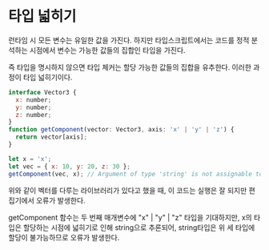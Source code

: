 # 타입 넓히기

런타임 시 모든 변수는 유일한 값을 가진다. 하지만 타입스크립트에서는 코드를 정적 분석하는 시점에서 변수는 가능한 값들의 집합인 타입을 가진다.

즉 타입을 명시하지 않으면 타입 체커는 할당 가능한 값들의 집합을 유추한다. 이러한 과정이 타입 넓히기이다.

```js
interface Vector3 {
  x: number;
  y: number;
  z: number;
}
function getComponent(vector: Vector3, axis: 'x' | 'y' | 'z') {
  return vector[axis];
}

let x = 'x';
let vec = { x: 10, y: 20, z: 30 };
getComponent(vec, x); // Argument of type 'string' is not assignable to parameter of type '"x" | "y" | "z"'.S
```

위와 같이 벡터를 다루는 라이브러리가 있다고 했을 때, 이 코드는 실행은 잘 되지만 편집기에서 오류가 발생한다.

getComponent 함수는 두 번째 매개변수에 "x" | "y" | "z" 타입을 기대하지만, x의 타입은 할당하는 시점에 넓히기로 인해 string으로 추론되어, string타입은 위 세 타입에 할당이 불가능하므로 오류가 발생한다.
